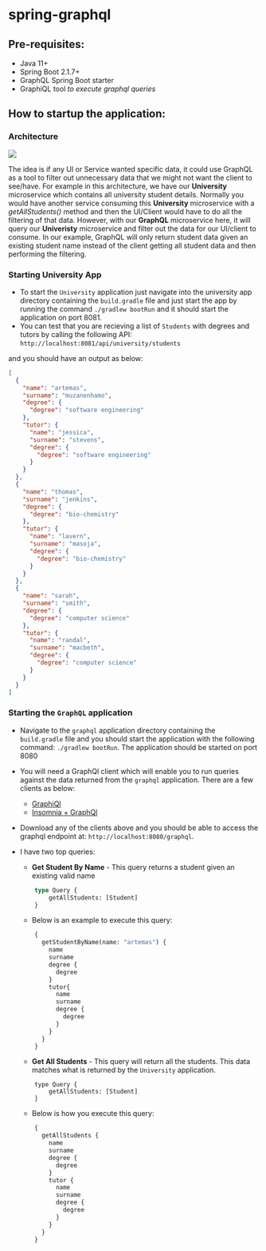 # spring-graphql

## Pre-requisites: 
* Java 11+
* Spring Boot 2.1.7+
* GraphQL Spring Boot starter
* GraphiQL tool _to execute graphql queries_

## How to startup the application:

### Architecture

<img src="https://user-images.githubusercontent.com/29547780/89707242-496c1b00-d964-11ea-9a46-c01dc0a0f647.jpg" />

The idea is if any UI or Service wanted specific data, it could use GraphQL as a tool to filter out unnecessary data that we might not want the client to see/have. For example in this architecture, we have our **University** microservice which contains all university student details. Normally you would have another service consuming this **University** microservice with a *getAllStudents()* method and then the UI/Client would have to do all the filtering of that data. However, with our **GraphQL** microservice here, it will query our **Univeristy** microservice and filter out the data for our UI/client to consume. In our example, GraphQL will only return student data given an existing student name instead of the client getting all student data and then performing the filtering.

### Starting University App

* To start the `University` application just navigate into the university app directory containing the `build.gradle` file and just
start the app by running the command `./gradlew bootRun` and it should start the application on port 8081.
* You can test that you are recieving a list of `Students` with degrees and tutors by calling the following API:
`http://localhost:8081/api/university/students`

and you should have an output as below:

```json
[
  {
    "name": "artemas",
    "surname": "muzanenhamo",
    "degree": {
      "degree": "software engineering"
    },
    "tutor": {
      "name": "jessica",
      "surname": "stevens",
      "degree": {
        "degree": "software engineering"
      }
    }
  },
  {
    "name": "thomas",
    "surname": "jenkins",
    "degree": {
      "degree": "bio-chemistry"
    },
    "tutor": {
      "name": "lavern",
      "surname": "masoja",
      "degree": {
        "degree": "bio-chemistry"
      }
    }
  },
  {
    "name": "sarah",
    "surname": "smith",
    "degree": {
      "degree": "computer science"
    },
    "tutor": {
      "name": "randal",
      "surname": "macbeth",
      "degree": {
        "degree": "computer science"
      }
    }
  }
]
```

### Starting the `GraphQL` application
* Navigate to the `graphql` application directory containing the `build.gradle` file and you should start the application with the following command:
`./gradlew bootRun`. The application should be started on port 8080
* You will need a GraphQl client which will enable you to run queries against the data returned from the `graphql` application. 
There are a few clients as below:
    * [GraphiQl](https://electronjs.org/apps/graphiql)
    * [Insomnia + GraphQl](https://insomnia.rest/graphql/)
* Download any of the clients above and you should be able to access the graphql endpoint at: `http://localhost:8080/graphql`.
* I have two top queries:
    * **Get Student By Name** - This query returns a student given an existing valid name
    ```graphQl
        type Query {
            getAllStudents: [Student]
        }
    ```
    * Below is an example to execute this query:
    ```graphQl
        {
          getStudentByName(name: "artemas") {
            name
            surname
            degree {
              degree
            }
            tutor{
              name
              surname
              degree {
                degree
              }
            }
          }
        }

    ```
    
    * **Get All Students** - This query will return all the students. This data matches what is returned by the `University` application.
    ```
        type Query {
            getAllStudents: [Student]
        }
    ```
    
    * Below is how you execute this query:
    ```graphQl
        {
          getAllStudents {
            name
            surname
            degree {
              degree
            }
            tutor {
              name
              surname
              degree {
                degree
              }
            }
          }
        }
    ```
